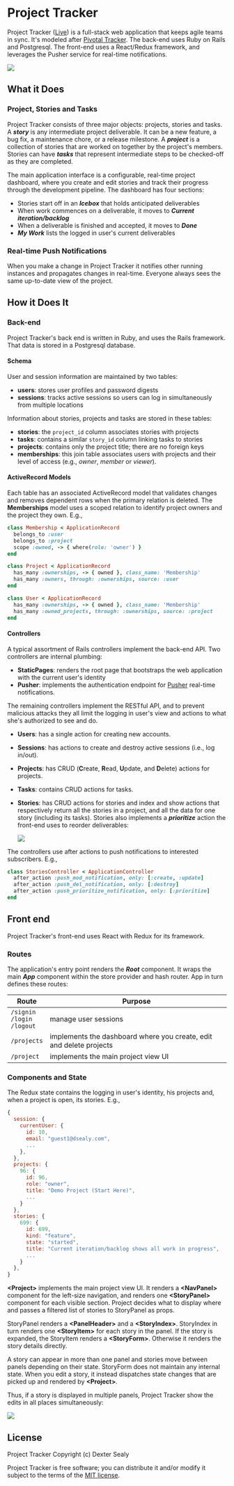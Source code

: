 # Project Tracker

Project Tracker ([Live](http://projecttracker.dextersealy.com)) is a full-stack web application that keeps agile teams in sync. It's modeled after [Pivotal Tracker](http://www.pivotaltracker.com). The back-end uses Ruby on Rails and Postgresql. The front-end uses a React/Redux framework, and leverages the Pusher service for real-time notifications.

![](docs/images/full-screen.png)

## What it Does

### Project, Stories and Tasks

Project Tracker consists of three major objects: projects, stories and tasks. A ***story*** is any intermediate project deliverable. It can be a new feature, a bug fix, a maintenance chore, or a release milestone. A ***project*** is a collection of stories that are worked on together by the project's members. Stories can have ***tasks*** that represent intermediate steps to be checked-off as they are completed.

The main application interface is a configurable, real-time project dashboard, where you create and edit stories and track their progress through the development pipeline. The dashboard has four sections:

- Stories start off in an ***Icebox*** that holds anticipated deliverables
- When work commences on a deliverable, it moves to ***Current iteration/backlog***
- When a deliverable is finished and accepted, it moves to ***Done***
- ***My Work*** lists the logged in user's current deliverables

### Real-time Push Notifications

When you make a change in Project Tracker it notifies other running instances and propagates changes in real-time. Everyone always sees the same up-to-date view of the project.

## How it Does It

### Back-end

Project Tracker's back end is written in Ruby, and uses the Rails framework. That data is stored in a Postgresql database.

#### Schema

User and session information are maintained by two tables:
- **users**: stores user profiles and password digests
- **sessions**: tracks active sessions so users can log in simultaneously from multiple locations

Information about stories, projects and tasks are stored in these tables:
- **stories**: the ```project_id``` column associates stories with projects
- **tasks**: contains a similar ```story_id``` column linking tasks to stories
- **projects**: contains only the project title; there are no foreign keys
- **memberships**: this join table associates users with projects and their level of access (e.g., *owner*, *member* or *viewer*).

#### ActiveRecord Models

Each table has an associated ActiveRecord model that validates changes and removes dependent rows when the primary relation is deleted. The **Memberships** model uses a scoped relation to identify project owners and the project they own. E.g.,

```ruby
class Membership < ApplicationRecord
  belongs_to :user
  belongs_to :project
  scope :owned, -> { where(role: 'owner') }
end

class Project < ApplicationRecord
  has_many :ownerships, -> { owned }, class_name: 'Membership'
  has_many :owners, through: :ownerships, source: :user
end

class User < ApplicationRecord
  has_many :ownerships, -> { owned }, class_name: 'Membership'
  has_many :owned_projects, through: :ownerships, source: :project
end
```

#### Controllers

A typical assortment of Rails controllers implement the back-end API. Two controllers are internal plumbing:
- **StaticPages**: renders the root page that bootstraps the web application with the current user's identity
- **Pusher**: implements the authentication endpoint for [Pusher](https://pusher.com/) real-time notifications.

The remaining controllers implement the RESTful API, and to prevent malicious attacks they all limit the logging in user's view and actions to what she's authorized to see and do.

- **Users**: has a single action for creating new accounts.
- **Sessions**: has actions to create and destroy active sessions (i.e., log in/out).
- **Projects**: has CRUD (**C**reate, **R**ead, **U**pdate, and **D**elete) actions for projects.
- **Tasks**: contains CRUD actions for tasks.
- **Stories**: has CRUD actions for stories and index and show actions that respectively return all the stories in a project, and all the data for one story (including its tasks). Stories also implements a ***prioritize*** action the front-end uses to reorder deliverables:

  ![](docs/images/drag-and-drop.gif)

The controllers use after actions to push notifications to interested subscribers. E.g.,
```ruby
class StoriesController < ApplicationController
  after_action :push_mod_notification, only: [:create, :update]
  after_action :push_del_notification, only: [:destroy]
  after_action :push_prioritize_notification, only: [:prioritize]
end
```
## Front end

Project Tracker's front-end uses React with Redux for its framework.


### Routes

The application's entry point renders the ***Root*** component. It wraps the main ***App*** component within the store provider and hash router. App in turn defines these routes:

Route | Purpose
---|---
 `/signin`<br>`/login`<br>`/logout` | manage user sessions
 `/projects` | implements the dashboard where you create, edit and delete projects
 `/project` | implements the main project view UI

### Components and State

The Redux state contains the logging in user's identity, his projects and, when a project is open, its stories. E.g.,

```javascript
{
  session: {
    currentUser: {
      id: 10,
      email: "guest1@dsealy.com",
      ...
    },
  },
  projects: {
    96: {
      id: 96,
      role: "owner",
      title: "Demo Project (Start Here)",
      ...
    }
  },
  stories: {
    699: {
      id: 699,
      kind: "feature",
      state: "started",
      title: "Current iteration/backlog shows all work in progress",
      ...
    }
  },
}
```

**\<Project>** implements the main project view UI. It renders a **\<NavPanel>** component for the left-size navigation, and renders one **\<StoryPanel>** component for each visible section. Project decides what to display where and passes a filtered list of stories to StoryPanel as props.

StoryPanel renders a **\<PanelHeader>** and a **\<StoryIndex>**. StoryIndex in turn renders one **\<StoryItem>** for each story in the panel. If the story is expanded, the StoryItem renders a **\<StoryForm>**. Otherwise it renders the story details directly.

A story can appear in more than one panel and stories move between panels depending on their state. StoryForm does not maintain any internal state. When you edit a story, it instead dispatches state changes that are picked up and rendered by **\<Project>**.

Thus, if a story is displayed in multiple panels, Project Tracker show the edits in all places simultaneously:

![](docs/images/simultanenous-edits.gif)

## License

Project Tracker Copyright (c) Dexter Sealy

Project Tracker is free software; you can distribute it and/or modify it subject to the terms of the [MIT license](https://opensource.org/licenses/MIT).
